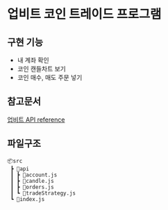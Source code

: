 # 업비트 코인 트레이드 프로그램

## 구현 기능

- 내 계좌 확인
- 코인 캔들차트 보기
- 코인 매수, 매도 주문 넣기

## 참고문서

<a href="https://docs.upbit.com/reference/%EC%A0%84%EC%B2%B4-%EA%B3%84%EC%A2%8C-%EC%A1%B0%ED%9A%8C" >업비트 API reference</a>

## 파일구조
```
📦src
 ┣ 📂api
 ┃ ┣ 📜account.js
 ┃ ┣ 📜candle.js
 ┃ ┣ 📜orders.js
 ┃ ┗ 📜tradeStrategy.js
 ┗ 📜index.js
 ```